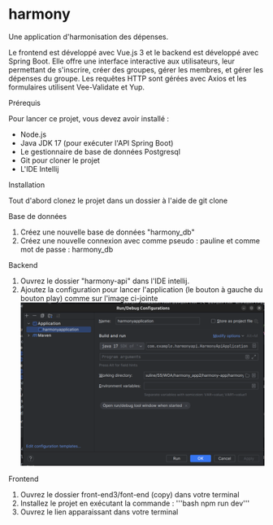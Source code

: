 # harmony

Une application d'harmonisation des dépenses.

Le frontend est développé avec Vue.js 3 et le backend est développé avec Spring Boot. Elle offre une interface interactive aux utilisateurs, leur permettant de s'inscrire, créer des groupes, gérer les membres, et gérer les dépenses du groupe.
Les requêtes HTTP sont gérées avec Axios et les formulaires utilisent Vee-Validate et Yup.

Prérequis

Pour lancer ce projet, vous devez avoir installé :

- Node.js
- Java JDK 17 (pour exécuter l'API Spring Boot)
- Le gestionnaire de base de données Postgresql
- Git pour cloner le projet
- L'IDE Intellij

Installation

Tout d'abord clonez le projet dans un dossier à l'aide de git clone <url>

Base de données

1. Créez une nouvelle base de données "harmony_db"
2. Créez une nouvelle connexion avec comme pseudo : pauline et comme mot de passe : harmony_db

Backend

1. Ouvrez le dossier "harmony-api" dans l'IDE intellij.
2. Ajoutez la configuration pour lancer l'application (le bouton à gauche du bouton play) comme sur l'image ci-jointe
![Alt text](image.png)

Frontend

1. Ouvrez le dossier front-end3/font-end (copy) dans votre terminal
2. Installez le projet en exécutant la commande : '''bash npm run dev'''
3. Ouvrez le lien apparaissant dans votre terminal
